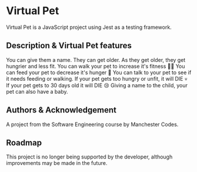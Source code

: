 # Virtual Pet
Virtual Pet is a JavaScript project using Jest as a testing framework.

## Description & Virtual Pet features
You can give them a name. They can get older. As they get older, they get hungrier and less fit. You can walk your pet to increase it's fitness 🏃‍♂️ You can feed your pet to decrease it's hunger 🍕 You can talk to your pet to see if it needs feeding or walking. If your pet gets too hungry or unfit, it will DIE 💀 If your pet gets to 30 days old it will DIE 😢 Giving a name to the child, your pet can also have a baby.

## Authors & Acknowledgement
A project from the Software Engineering course by Manchester Codes.

## Roadmap
This project is no longer being supported by the developer, although improvements may be made in the future.